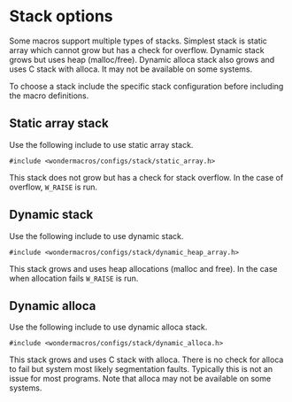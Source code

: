 # Stack options

Some macros support multiple types of stacks. Simplest stack is static
array which cannot grow but has a check for overflow. Dynamic stack grows
but uses heap (malloc/free). Dynamic alloca stack also grows and uses C
stack with alloca. It may not be available on some systems.

To choose a stack include the specific stack configuration before including
the macro definitions.

## Static array stack

Use the following include to use static array stack.

```
#include <wondermacros/configs/stack/static_array.h>
```

This stack does not grow but has a check for stack overflow. In the case
of overflow, `W_RAISE` is run.

## Dynamic stack

Use the following include to use dynamic stack.

```
#include <wondermacros/configs/stack/dynamic_heap_array.h>
```

This stack grows and uses heap allocations (malloc and free). In the case
when allocation fails `W_RAISE` is run.

## Dynamic alloca

Use the following include to use dynamic alloca stack.

```
#include <wondermacros/configs/stack/dynamic_alloca.h>
```

This stack grows and uses C stack with alloca. There is no check for alloca
to fail but system most likely segmentation faults. Typically this is not
an issue for most programs. Note that alloca may not be available on some
systems.
